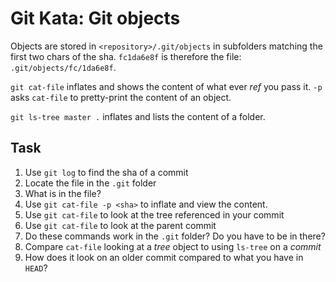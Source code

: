 # Git Kata: Git objects
Objects are stored in `<repository>/.git/objects` in subfolders matching the first two chars of the sha.
`fc1da6e8f` is therefore the file: `.git/objects/fc/1da6e8f`.

`git cat-file` inflates and shows the content of what ever _ref_ you pass it.
`-p` asks `cat-file` to pretty-print the content of an object.

`git ls-tree master .` inflates and lists the content of a folder.

## Task
1. Use `git log` to find the sha of a commit
2. Locate the file in the `.git` folder
3. What is in the file?
4. Use `git cat-file -p <sha>` to inflate and view the content.
5. Use `git cat-file` to look at the tree referenced in your commit
6. Use `git cat-file` to look at the parent commit
7. Do these commands work in the `.git` folder? Do you have to be in there?
8. Compare `cat-file` looking at a _tree_ object to using `ls-tree` on a _commit_
9. How does it look on an older commit compared to what you have in `HEAD`?
